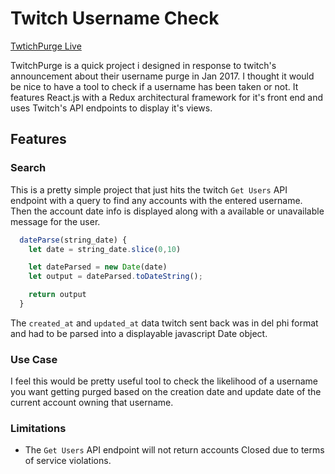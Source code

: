# Twitch Username Check

[TwtichPurge Live](www.twitchpurge.us)

TwitchPurge is a quick project i designed in response to twitch's announcement about their username purge in Jan 2017. I thought it would be nice to have a tool to check if a username has been taken or not. It features React.js with a Redux architectural framework for it's front end and uses Twitch's API endpoints to display it's views.


## Features

### Search

This is a pretty simple project that just hits the twitch `Get Users` API endpoint with a query to find any accounts with the entered username. Then the account date info is displayed along with a available or unavailable message for the user.

```javascript
  dateParse(string_date) {
    let date = string_date.slice(0,10)

    let dateParsed = new Date(date)
    let output = dateParsed.toDateString();

    return output
  }

```
The `created_at` and `updated_at` data twitch sent back was in del phi format and had to be parsed into a displayable javascript Date object.

### Use Case

I feel this would be pretty useful tool to check the likelihood of a username you want getting purged based on the creation date and update date of the current account owning that username.

### Limitations

* The `Get Users` API endpoint will not return accounts Closed due to terms of service violations.
